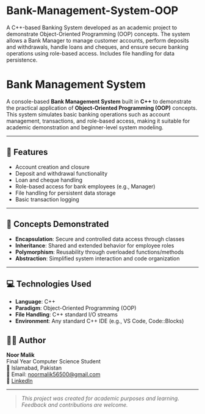 # Bank-Management-System-OOP
A C++-based Banking System developed as an academic project to demonstrate Object-Oriented Programming (OOP) concepts. The system allows a Bank Manager to manage customer accounts, perform deposits and withdrawals, handle loans and cheques, and ensure secure banking operations using role-based access. Includes file handling for data persistence.

# Bank Management System

A console-based **Bank Management System** built in **C++** to demonstrate the practical application of **Object-Oriented Programming (OOP)** concepts. This system simulates basic banking operations such as account management, transactions, and role-based access, making it suitable for academic demonstration and beginner-level system modeling.

---

## 🚀 Features

- Account creation and closure  
- Deposit and withdrawal functionality  
- Loan and cheque handling  
- Role-based access for bank employees (e.g., Manager)  
- File handling for persistent data storage  
- Basic transaction logging

---

## 🧠 Concepts Demonstrated

- **Encapsulation**: Secure and controlled data access through classes  
- **Inheritance**: Shared and extended behavior for employee roles  
- **Polymorphism**: Reusability through overloaded functions/methods  
- **Abstraction**: Simplified system interaction and code organization

---

## 💻 Technologies Used

- **Language**: C++  
- **Paradigm**: Object-Oriented Programming (OOP)  
- **File Handling**: C++ standard I/O streams  
- **Environment**: Any standard C++ IDE (e.g., VS Code, Code::Blocks)

## 🙋‍♀️ Author

**Noor Malik**  
Final Year Computer Science Student  
📍 Islamabad, Pakistan  
📧 Email: noormalik56500@gmail.com  
🔗 [LinkedIn](https://www.linkedin.com/in/noormalik56500/)

---

> *This project was created for academic purposes and learning. Feedback and contributions are welcome.*
